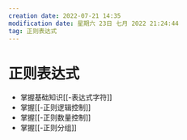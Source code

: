```yaml
---
creation date: 2022-07-21 14:35
modification date: 星期六 23日 七月 2022 21:24:44
tag: 正则表达式
---
```

# 正则表达式

+ 掌握基础知识[[-表达式字符]]
+ 掌握[[-正则逻辑控制]]
+ 掌握[[-正则数量控制]]
+ 掌握[[-正则分组]]

